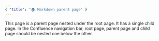 ```yaml
---
{ "title": "🏠 Markdown parent page" }
---
```


<!-- confluence-page-id: 1966122 -->
<!-- confluence-space-key: ~hunyadi -->

This page is a parent page nested under the root page. It has a single child page. In the Confluence navigation bar, root page, parent page and child page should be nested one below the other.
